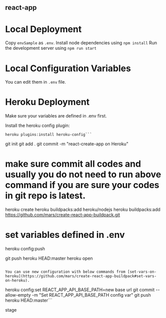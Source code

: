 react-app
---

# Local Deployment
Copy `envSample` as `.env`.
Install node dependencies using `npm install`
Run the development server using `npm run start`

# Local Configuration Variables
You can edit them in `.env` file.

# Heroku Deployment
Make sure your variables are defined in .env first.

Install the heroku config plugin:
```
heroku plugins:install heroku-config```

```
git init
git add .
git commit -m "react-create-app on Heroku"
# make sure commit all codes and usually you do not need to run above command if you are sure your codes in git repo is latest.

heroku create
heroku buildpacks:add heroku/nodejs
heroku buildpacks:add https://github.com/mars/create-react-app-buildpack.git

# set variables defined in .env
heroku config:push

git push heroku HEAD:master
heroku open
```

You can use new configuration with below commands from [set-vars-on-heroku](https://github.com/mars/create-react-app-buildpack#set-vars-on-heroku).
```
heroku config:set REACT_APP_API_BASE_PATH=new base url
git commit --allow-empty -m "Set REACT_APP_API_BASE_PATH config var"
git push heroku HEAD:master```

stage
